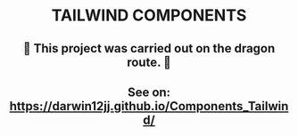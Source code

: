 <div style="text-align: center">

# TAILWIND COMPONENTS

## 🐲 This project was carried out on the dragon route. 🐲

## See on: https://darwin12jj.github.io/Components_Tailwind/

</div>
